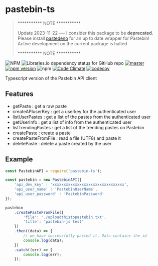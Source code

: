 pastebin-ts
===

> *********** NOTE ***********
>
> Update 2023-11-22 --- I consider this package to be **deprecated**. Please install [pastedeno](https://www.npmjs.com/package/pastedeno) for an up to date wrapper for Pastebin! Active development on the current package is halted
>
> *********** NOTE ***********

![NPM](https://img.shields.io/npm/l/pastebin-ts)
![Libraries.io dependency status for GitHub repo](https://img.shields.io/librariesio/github/j3lte/pastebin-ts)
[![master](https://github.com/j3lte/pastebin-ts/actions/workflows/ci.yml/badge.svg?branch=master)](https://github.com/j3lte/pastebin-ts/actions/workflows/ci.yml)
[![npm version](https://badge.fury.io/js/pastebin-ts.svg)](http://badge.fury.io/js/pastebin-ts)
![npm](https://img.shields.io/npm/dm/pastebin-ts)
[![Code Climate](https://codeclimate.com/github/j3lte/pastebin-ts/badges/gpa.svg)](https://codeclimate.com/github/j3lte/pastebin-ts)
[![codecov](https://codecov.io/gh/j3lte/pastebin-ts/branch/master/graph/badge.svg?token=P2RD2WO8HU)](https://codecov.io/gh/j3lte/pastebin-ts)

Typescript version of the Pastebin API client

## Features

* getPaste : get a raw paste
* createAPIuserKey : get a userkey for the authenticated user
* listUserPastes : get a list of the pastes from the authenticated user
* getUserInfo : get a list of info from the authenticated user
* listTrendingPastes : get a list of the trending pastes on Pastebin
* createPaste : create a paste
* createPasteFromFile : read a file (UTF8) and paste it
* deletePaste : delete a paste created by the user


## Example

```js
const PastebinAPI = require('pastebin-ts');

const pastebin = new PastebinAPI({
    'api_dev_key' : 'xxxxxxxxxxxxxxxxxxxxxxxxxxxxxxxx',
    'api_user_name' : 'PastebinUserName',
    'api_user_password' : 'PastebinPassword'
});

pastebin
    .createPasteFromFile({
        'file': './uploadthistopastebin.txt',
        'title': 'pastebin-js test'
    })
    .then((data) => {
        // we have successfully pasted it. Data contains the id
        console.log(data);
    })
    .catch((err) => {
        console.log(err);
    });
```
